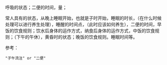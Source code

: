 呼吸的状态；二便的时间，量；

常人具有的状态，从晚上睡眠开始，也就是子时开始，睡眠的时长，（在什么时候处理可以进行养生处理），睡醒的时间点，（此时应该如何养生），二便的时间，早饭的饮食规则；饮水后身体的运作方式，纳食后身体的运作方式，中饭的饮食规则；（下午的午休），黄昏时的状态；晚饭的饮食规则。睡眠时间等。


参考：

```query
"子午流注" or "二便"
```




